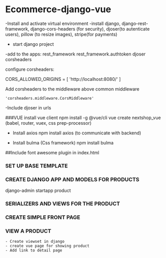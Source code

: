 # Ecommerce-django-vue

-Install and activate virtual environment
-install django, django-rest-framework, django-cors-headers (for security), djoser(to autenticate users), pillow (to resize images),
stripe(for payments)

- start django project

-add to the apps:
rest_framework
rest_framework.authtoken
djoser
corsheaders

configure corsheaders:

CORS_ALLOWED_ORIGINS = [
    'http://localhost:8080/'
]

Add corsheaders to the middleware above common middleware

    'corsheaders.middleware.CorsMiddleware'

-Include djoser in urls

###VUE
install vue client
    npm install -g @vue/cli
    vue create nextshop_vue (babel, router, vuex, css prep-processor)

- Install axios
    npm install axios (to communicate with backend)

- Install bulma (Css framework)
    npm install bulma 

##Include font awesome plugin in index.html

<link rel="stylesheet" href="https://cdnjs.cloudflare.com/ajax/libs/font-awesome/5.15.2/css/all.min.css">

### SET UP BASE TEMPLATE

### CREATE DJANGO APP AND MODELS FOR PRODUCTS
django-admin startapp product

### SERIALIZERS AND VIEWS FOR THE PRODUCT

### CREATE SIMPLE FRONT PAGE

### VIEW A PRODUCT
    - Create viewset in django
    - create vue page for showing product
    - Add link to detail page























